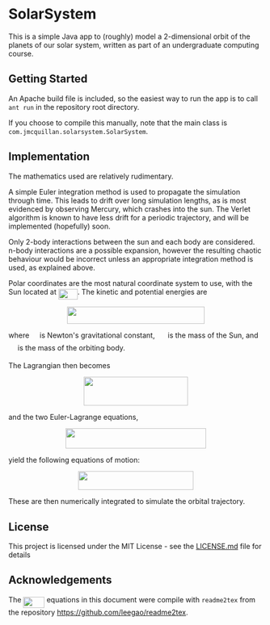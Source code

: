 # SolarSystem

This is a simple Java app to (roughly) model a 2-dimensional orbit of the planets of our solar system, written as part of an undergraduate computing course.

## Getting Started

An Apache build file is included, so the easiest way to run the app is to call ```ant run``` in the repository root directory.

If you choose to compile this manually, note that the main class is ```com.jmcquillan.solarsystem.SolarSystem```.

## Implementation

The mathematics used are relatively rudimentary.

A simple Euler integration method is used to propagate the simulation through time. This leads to drift over long simulation lengths, as is most evidenced by observing Mercury, which crashes into the sun. The Verlet algorithm is known to have less drift for a periodic trajectory, and will be implemented (hopefully) soon.

Only 2-body interactions between the sun and each body are considered. n-body interactions are a possible expansion, however the resulting chaotic behaviour would be incorrect unless an appropriate integration method is used, as explained above.

Polar coordinates are the most natural coordinate system to use, with the Sun located at <img src="https://rawgit.com/johanmcquillan/solar_system/master/svgs/648bc95f900f2eb70957b396497d7a22.svg?invert_in_darkmode" align=middle width=37.903635pt height=21.10812pt/>. The kinetic and potential energies are 
<p align="center"><img src="https://rawgit.com/johanmcquillan/solar_system/master/svgs/fb5dcfa89461b8ff9792a3be7243c690.svg?invert_in_darkmode" align=middle width=272.46945pt height=33.5874pt/></p>

where <img src="https://rawgit.com/johanmcquillan/solar_system/master/svgs/5201385589993766eea584cd3aa6fa13.svg?invert_in_darkmode" align=middle width=12.876435pt height=22.38192pt/> is Newton's gravitational constant, <img src="https://rawgit.com/johanmcquillan/solar_system/master/svgs/fb97d38bcc19230b0acd442e17db879c.svg?invert_in_darkmode" align=middle width=17.67348pt height=22.38192pt/> is the mass of the Sun, and <img src="https://rawgit.com/johanmcquillan/solar_system/master/svgs/0e51a2dede42189d77627c4d742822c3.svg?invert_in_darkmode" align=middle width=14.379255pt height=14.10255pt/> is the mass of the orbiting body.

The Lagrangian then becomes
<p align="center"><img src="https://rawgit.com/johanmcquillan/solar_system/master/svgs/c643b091d079f2bda71de3496f8471b7.svg?invert_in_darkmode" align=middle width=205.5669pt height=57.313575pt/></p>
and the two Euler-Lagrange equations,
<p align="center"><img src="https://rawgit.com/johanmcquillan/solar_system/master/svgs/77a2ed665fd96e62370e3d5c42a230fa.svg?invert_in_darkmode" align=middle width=278.0844pt height=39.30498pt/></p>
yield the following equations of motion:
<p align="center"><img src="https://rawgit.com/johanmcquillan/solar_system/master/svgs/ce9e6d1ef967576ad503650250376bf1.svg?invert_in_darkmode" align=middle width=228.11085pt height=37.671975pt/></p>
These are then numerically integrated to simulate the orbital trajectory.

## License

This project is licensed under the MIT License - see the [LICENSE.md](LICENSE.md) file for details

## Acknowledgements

The <img src="https://rawgit.com/johanmcquillan/solar_system/master/svgs/c068b57af6b6fa949824f73dcb828783.svg?invert_in_darkmode" align=middle width=42.05817pt height=22.407pt/> equations in this document were compile with ```readme2tex``` from the repository <https://github.com/leegao/readme2tex>.
